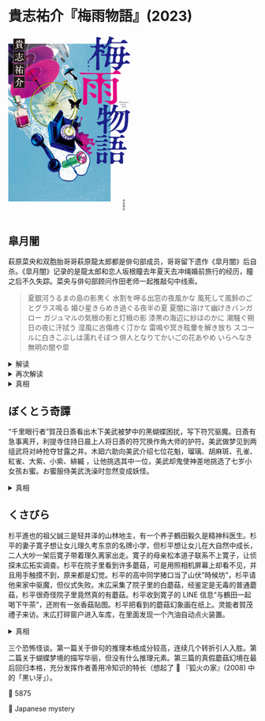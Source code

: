 # 貴志祐介『梅雨物語』(2023)

<img src=images/2023_cover.jpg width=250/>

## 皐月闇

萩原菜央和双胞胎哥哥萩原龍太郎都是俳句部成员，哥哥留下遗作《皐月闇》后自杀。《皐月闇》记录的是龍太郎和恋人坂根瞳去年夏天去冲绳婚前旅行的经历，瞳之后不久失踪。菜央与俳句部顾问作田老师一起推敲句中线索。

> 夏銀河うるまの島の影黒く
> 水割を呷る出窓の夜風かな
> 風死して風鈴のごとグラス鳴る
> 婚ひ星きらめき過ぐる夜半の夏
> 夏闇に溶けて幽けきバンガロー
> ガジュマルの気根の影と灯蛾の影
> 漆黒の海辺に紗ほのかに
> 潮騒ぐ朔日の夜に汗拭う
> 湿風に古傷疼く汀かな
> 雷鳴や冥き眩暈を解き放ち
> スコールに白きこぶしは濡れそぼつ
> 俳人となりてかいごの花あやめ
> いらへなき無明の闇や皐

<details><summary>解读</summary>
“婚ひ星”是秋天的季语，与“夜半の夏”季节不匹配，不是指天上的星星，而是瞳穿着镶有亮片的薄衫。“白きこぶし”的花被夏雨打湿了，而“こぶし”是仲春的季语，盛开的时间是三四月，同样与冲绳旅行的七月不匹配。也就是说，龙太郎在第二年的春天再次访问了现场。“スコールに白きこぶしは濡れそぼつ”的五七五首字连读为“ス、し、ぬ”，也即“Ｓ死ぬ”，是指坂根瞳已经死亡。“かいご”不是指“介護”，而是指“悔悟”。冲绳的“花あやめ”英文叫 iris，也即“瞳”。

龍太郎动手打了坂根，坂根于是跳入海里躲避，龍太郎不会游泳，劝说无果后便离开，第二日发现坂根在海滩溺亡的尸体，龍太郎追悔莫及，写下这首俳句后自杀。
</details>

<details><summary>再次解读</summary>
こぶし不是指花，而是作者愤怒握拳。“かいごの花あやめ”不是“悔悟の、花あやめ”，而是“解語の花、殺め”，其中“解語の花”指“美人”。最后一句的“皐”读作“たまよばひ”，意为“魂呼ばい”。

案发当时俳句部在冲绳集训，菜央也有参加。菜央是瞳的同性恋人，和瞳约好午夜在海滩小屋见面，但是不慎睡过。川本真帆目击瞳拿着罐装汽酒从小屋出来。几天后，在冲绳本岛的海岸上发现了瞳的尸体，死时全身赤裸。肺里没有水，有可能是酒后溺水。
</details>

<details><summary>真相</summary>
《皐月闇》是作田发表的作品。作田强奸了瞳，但之后产生认知障碍。每年七月，菜央给他寄去鸢尾花束，并播放瞳的音频给作田打电话，为的是唤醒作田的犯罪记忆。
</details>

## ぼくとう奇譚

“千里眼行者”賀茂日斎看出木下美武被梦中的黑蝴蝶困扰，写下符咒驱魔。日斎有急事离开，利提寺住持日晨上人将日斎的符咒换作角大师的护符。美武做梦见到两组武将对峙抢夺甘露之井。木廻六助向美武介绍七位花魁，瑠璃、胡麻斑、孔雀、紅雀、大紫、小紫、緋縅
，让他挑选其中一位，美武却鬼使神差地挑选了七岁小女孩お蜜。お蜜服侍美武洗澡时忽然变成妖怪。

<details><summary>真相</summary>
美武杀死了美都子侄女的七岁女儿光子，所以美都子给他下了诅咒。日斎破坏了诅咒，所以日晨将日斎支开，重新施加强大的“蝴蝶诅咒”。七名花魁都是蝴蝶，お蜜是木蠹蛾的幼虫。
</details>

## くさびら

杉平進也的祖父誠三是轻井泽的山林地主，有一个养子鶴田毅久是精神科医生。杉平的妻子寛子想让女儿理久考东京的名牌小学，但杉平想让女儿在大自然中成长，二人大吵一架后寛子带着理久离家出走。寛子的母亲松本道子联系不上寛子，让侦探末広拓实调查。杉平在院子里看到许多蘑菇，可是用照相机屏幕上却看不见，并且用手触摸不到，原来都是幻觉。杉平的高中同学猪口当了山伏“時候坊”，杉平请他来家中驱魔，但仪式失败。末広采集了院子里的白蘑菇，经鉴定是无毒的普通蘑菇，杉平很奇怪院子里竟然真的有蘑菇。杉平收到寛子的 LINE 信息“与鶴田一起喝下午茶”，还附有一张香菇贴图。杉平把看到的蘑菇幻象画在纸上。灵能者賀茂禮子来访。末広打碎窗户进入车库，在里面发现一个汽油自动点火装置。

<details><summary>真相</summary>
鶴田计划杀死杉平一家侵吞家产。寛子的 LINE 照片是伪造，照片中的羊毛衫是秋天款，与当下季节不符。杉平看到的蘑菇是死者情感凝结成的灵体，用来警告危险。杉平在车库旁看到蘑菇所以没有进入车库，在威士忌瓶盖上看到蘑菇所以没有喝下毒酒。为了证明寛子和理久已去世，鶴田将二人尸体埋在院子里容易找到的地方，那里长出了喜欢氨的白蘑菇。
</details>

三个恐怖怪谈。第一篇关于俳句的推理本格成分较高，连续几个转折引人入胜。第二篇关于蝴蝶梦境的描写华丽，但没有什么推理元素。第三篇的真假蘑菇幻境在最后回归本格，充分发挥作者善用冷知识的特长（想起了 📖 『狐火の家』(2008) 中的「黒い牙」）。

:link: 5875

:file_folder: Japanese mystery
